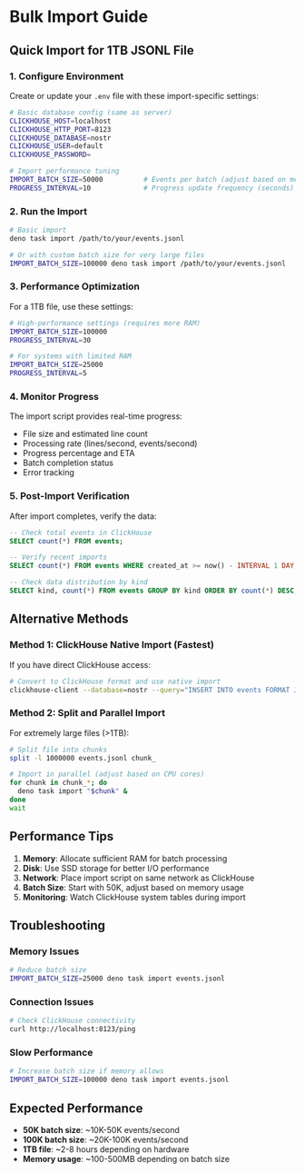 # Bulk Import Guide

## Quick Import for 1TB JSONL File

### 1. Configure Environment

Create or update your `.env` file with these import-specific settings:

```bash
# Basic database config (same as server)
CLICKHOUSE_HOST=localhost
CLICKHOUSE_HTTP_PORT=8123
CLICKHOUSE_DATABASE=nostr
CLICKHOUSE_USER=default
CLICKHOUSE_PASSWORD=

# Import performance tuning
IMPORT_BATCH_SIZE=50000          # Events per batch (adjust based on memory)
PROGRESS_INTERVAL=10             # Progress update frequency (seconds)
```

### 2. Run the Import

```bash
# Basic import
deno task import /path/to/your/events.jsonl

# Or with custom batch size for very large files
IMPORT_BATCH_SIZE=100000 deno task import /path/to/your/events.jsonl
```

### 3. Performance Optimization

For a 1TB file, use these settings:

```bash
# High-performance settings (requires more RAM)
IMPORT_BATCH_SIZE=100000
PROGRESS_INTERVAL=30

# For systems with limited RAM
IMPORT_BATCH_SIZE=25000
PROGRESS_INTERVAL=5
```

### 4. Monitor Progress

The import script provides real-time progress:
- File size and estimated line count
- Processing rate (lines/second, events/second)  
- Progress percentage and ETA
- Batch completion status
- Error tracking

### 5. Post-Import Verification

After import completes, verify the data:

```sql
-- Check total events in ClickHouse
SELECT count(*) FROM events;

-- Verify recent imports
SELECT count(*) FROM events WHERE created_at >= now() - INTERVAL 1 DAY;

-- Check data distribution by kind
SELECT kind, count(*) FROM events GROUP BY kind ORDER BY count(*) DESC;
```

## Alternative Methods

### Method 1: ClickHouse Native Import (Fastest)

If you have direct ClickHouse access:

```bash
# Convert to ClickHouse format and use native import
clickhouse-client --database=nostr --query="INSERT INTO events FORMAT JSONEachRow" < events.jsonl
```

### Method 2: Split and Parallel Import

For extremely large files (>1TB):

```bash
# Split file into chunks
split -l 1000000 events.jsonl chunk_

# Import in parallel (adjust based on CPU cores)
for chunk in chunk_*; do
  deno task import "$chunk" &
done
wait
```

## Performance Tips

1. **Memory**: Allocate sufficient RAM for batch processing
2. **Disk**: Use SSD storage for better I/O performance  
3. **Network**: Place import script on same network as ClickHouse
4. **Batch Size**: Start with 50K, adjust based on memory usage
5. **Monitoring**: Watch ClickHouse system tables during import

## Troubleshooting

### Memory Issues
```bash
# Reduce batch size
IMPORT_BATCH_SIZE=25000 deno task import events.jsonl
```

### Connection Issues
```bash
# Check ClickHouse connectivity
curl http://localhost:8123/ping
```

### Slow Performance
```bash
# Increase batch size if memory allows
IMPORT_BATCH_SIZE=100000 deno task import events.jsonl
```

## Expected Performance

- **50K batch size**: ~10K-50K events/second
- **100K batch size**: ~20K-100K events/second  
- **1TB file**: ~2-8 hours depending on hardware
- **Memory usage**: ~100-500MB depending on batch size